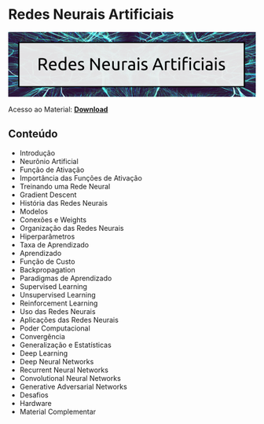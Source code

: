 # Redes Neurais Artificiais

![img](https://raw.githubusercontent.com/the-akira/CC33Z/master/Imagens/RNA.png)

Acesso ao Material: **[Download](https://github.com/the-akira/CC33Z/raw/master/Cursos/Redes%20Neurais%20Artificiais/RedesNeurais.pdf)**

## Conteúdo

- Introdução
- Neurônio Artificial
- Função de Ativação
- Importância das Funções de Ativação
- Treinando uma Rede Neural
- Gradient Descent
- História das Redes Neurais
- Modelos
- Conexões e Weights
- Organização das Redes Neurais
- Hiperparâmetros
- Taxa de Aprendizado
- Aprendizado
- Função de Custo
- Backpropagation
- Paradigmas de Aprendizado
- Supervised Learning
- Unsupervised Learning
- Reinforcement Learning
- Uso das Redes Neurais
- Aplicações das Redes Neurais
- Poder Computacional
- Convergência
- Generalização e Estatísticas
- Deep Learning
- Deep Neural Networks
- Recurrent Neural Networks
- Convolutional Neural Networks
- Generative Adversarial Networks
- Desafios
- Hardware
- Material Complementar
